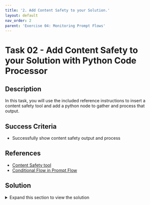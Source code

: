```yaml
---
title: '2. Add Content Safety to your Solution.'
layout: default
nav_order: 2
parent: 'Exercise 04: Monitoring Prompt Flows'
---
```


# Task 02 - Add Content Safety to your Solution with Python Code Processor

## Description

In this task, you will use the included reference instructions to insert a content safety tool and add a python node to gather and process that output.

## Success Criteria

* Successfully show content safety output and process

## References

* [Content Safety tool](https://learn.microsoft.com/en-us/azure/machine-learning/prompt-flow/tools-reference/content-safety-text-tool)
* [Conditional Flow in Prompt Flow](https://github.com/microsoft/promptflow/tree/main/examples/flows/standard/conditional-flow-for-if-else)

## Solution

<details markdown="block">
<summary>Expand this section to view the solution</summary>

#### Add Content Safety to your Solution

Create a basic **flow** from scratch (a simple Joke flow will be constructed).  
   
Make the following adjustments to the flow as per the instructions below:  
   
1. Insert a [Content Safety tool](https://learn.microsoft.com/en-us/azure/machine-learning/prompt-flow/tools-reference/content-safety-text-tool) node between the input and the language model (LLM). 
   1. We already created the Content Safety resource in the Azure Portal in the setup phase of Lab1
   2. Now it is time to create a connection to it in the Prompt Flow. On the left side click on **Settings**  and then click on **+ New connection** under **Connected resources**
   ![New Connection](images/lab4grab13.png)
   3. Add the connection to the `Azure AI Content Safety` resource
   ![Add Connection](images/lab4grab14.png)
   4. Choose the resource you created earlier in Lab 1 for Content Safety and click **Add connection**, then close the dialog.
   ![Choose Resource](images/lab4grab15.png)
2. Go back to your flow and add the Content Safety node
   1. Click on `Start Compute session`
   2. Click on `More tools` and choose `Content Safety (Text Analyze)`
   ![Content Safety](images/lab4grab16.png)
   3. enter the name `input_safety` and click add
   ![Content Safety name](images/lab4grab17.png)
   4. This is how the graph should look like at this time
   ![Content Safety Graph](images/lab4grab18.png)
   5. Connect the text property to the `{inputs.question}` node and connect the `connection` property to the `Azure AI Content Safety` connection name you created earlier.
   ![Connect Text](images/lab4grab19.png)
   6. Create a new Python node and call it something like `extract_suggested-action` and change the code to the following:
   ```python   
      from promptflow import tool
      @tool
      def my_python_tool(safety_result) -> str:
         return safety_result["suggested_action"]
   ```
   Parse and validate and set the `safety_result` input to `${inputs.input_safety}`.
   This will allow you to take the outcome of the Content Safety tool and extract the suggested action from it whether it is `Accept` or `Reject`
   ![Python Node](images/lab4grab20.png)
   7. Remove the current `chat` node altogether and replace it with a new `LLM` node, you might call it `ask_gpt` or something similar. The content of the prompt should look like:
   
      ```python
         system:
         You are a professional and polite AI assistant. Given an input question and conversation history, reply accordingly.
         {% for item in chat_history %}
         user:
         {{item.inputs.question}}
         assistant:
         {{item.outputs.answer}}
         {% endfor %}
         user:
         {{question}}
      ```
   ![LLM Node](images/lab4grab21.png)
   8. After validating and parsing the input, set the input question and chat_history to `${inputs.question}` and `${inputs.chat_history}` respectively.
   9.  Under the `Activate Config` section, set the `When` to the previously created node we named `${extract_suggested_action}`, the type to `string` and the value to `Accept` 
   ![Set Input](images/lab4grab21.png)
   10. Create one final Python node for the final answer and call it something like `final_answer` and change the code to the following:
   ```python
      from promptflow import tool
      @tool
      def my_python_tool(safety_result, llm_answer=None) -> str:
      if safety_result["suggested_action"] == "Accept":
         return llm_answer
      else:
         return safety_result 
   ```
   The final output is produced by gathering the results from both content safety and LLM. If the input is unsafe, a `None` value is utilized for the LLM output as it does not provide an answer.
    ![Set Connection](images/lab4grab22.png)
   11. Go back up to the top in the flow where `Outputs` are defined and chnage the `answer` output to point to `${final_answer.output}`
   12. The final graph should look like this:
      ![Final Graph](images/lab4grab23.png)
   13. Start the compute session and test the flow with a question that is safe and another that is unsafe. The flow should return the LLM answer if the question is safe and the Content Safety output if the question is unsafe. 
   ![Test Flow](images/lab4grab24.png)
</details>
